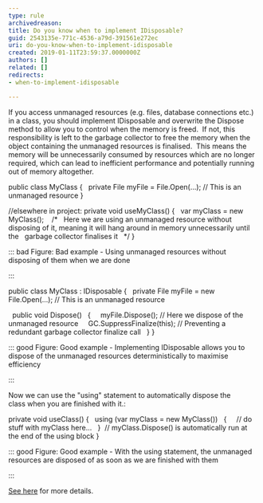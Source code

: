 ```yaml
---
type: rule
archivedreason: 
title: Do you know when to implement IDisposable?
guid: 2543135e-771c-4536-a79d-391561e272ec
uri: do-you-know-when-to-implement-idisposable
created: 2019-01-11T23:59:37.0000000Z
authors: []
related: []
redirects:
- when-to-implement-idisposable

---
```


If you access unmanaged resources (e.g. files, database connections etc.) in a class, you should implement IDisposable and overwrite the Dispose method to allow you to control when the memory is freed.  If not, this responsibility is left to the garbage collector to free the memory when the object containing the unmanaged resources is finalised.  This means the memory will be unnecessarily consumed by resources which are no longer required, which can lead to inefficient performance and potentially running out of memory altogether.

<!--endintro-->



public class MyClass
{
   private File myFile = File.Open(...); // This is an unmanaged resource
}

//elsewhere in project:
private void useMyClass()
{
  var myClass = new MyClass();
   /\*
  Here we are using an unmanaged resource without disposing of it, meaning it will hang around in memory unnecessarily until the   garbage collector finalises it
  \*/
 }

::: bad
Figure: Bad example - Using unmanaged resources without disposing of them when we are done

:::



public class MyClass : IDisposable
{
  private File myFile = new File.Open(...); // This is an unmanaged resource

  public void Dispose()
  {
    myFile.Dispose(); // Here we dispose of the unmanaged resource
    GC.SuppressFinalize(this); // Preventing a redundant garbage collector finalize call
  }
}

::: good
Figure: Good example - Implementing IDisposable allows you to dispose of the unmanaged resources deterministically to maximise efficiency

:::



Now we can use the "using" statement to automatically dispose the class when you are finished with it.:

private void useClass()
{
  using (var myClass = new MyClass())
  {
    // do stuff with myClass here...
  }  // myClass.Dispose() is automatically run at the end of the using block
}

::: good
Figure: Good example - With the using statement, the unmanaged resources are disposed of as soon as we are finished with them

:::



[See here](https&#58;//msdn.microsoft.com/en-us/library/system.idisposable.dispose.aspx) for more details.
